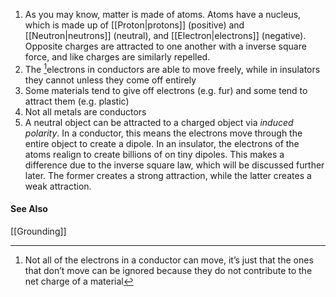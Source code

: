 1. As you may know, matter is made of atoms. Atoms have a nucleus, which is made up of [[Proton|protons]] (positive) and [[Neutron|neutrons]] (neutral), and [[Electron|electrons]] (negative). Opposite charges are attracted to one another with a inverse square force, and like charges are similarly repelled.
2. The [^1]electrons in conductors are able to move freely, while in insulators they cannot unless they come off entirely
3. Some materials tend to give off electrons (e.g. fur) and some tend to attract them (e.g. plastic)
4. Not all metals are conductors
5. A neutral object can be attracted to a charged object via *induced polarity*. In a conductor, this means the electrons move through the entire object to create a dipole. In an insulator, the electrons of the atoms realign to create billions of on tiny dipoles. This makes a difference due to the inverse square law, which will be discussed further later. The former creates a strong attraction, while the latter creates a weak attraction.

[^1]: Not all of the electrons in a conductor can move, it’s just
	that the ones that don’t move can be ignored because they do
	not contribute to the net charge of a material

#### See Also
[[Grounding]]